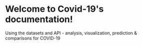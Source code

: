 # Welcome to Covid-19's documentation!

Using the datasets and API - analysis, visualization, prediction & comparisons for COVID-19
